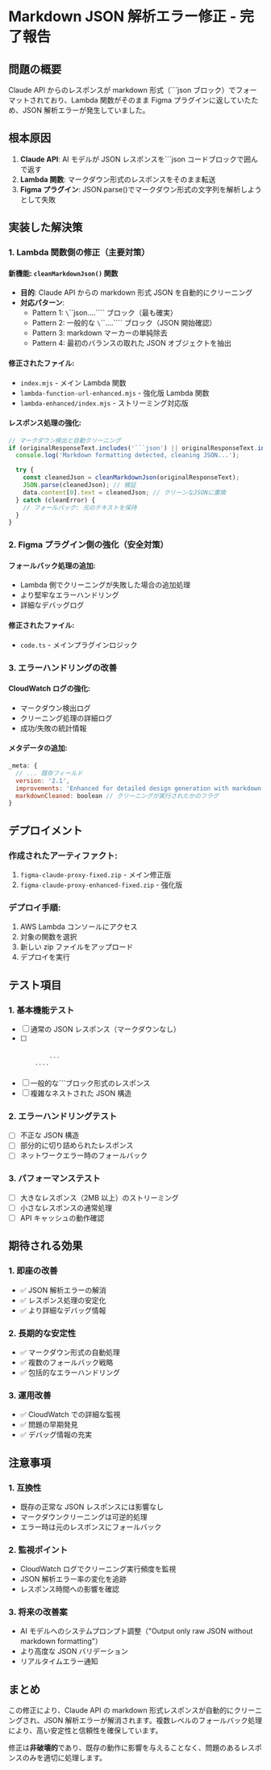 # Markdown JSON 解析エラー修正 - 完了報告

## 問題の概要

Claude API からのレスポンスが markdown 形式（```json ブロック）でフォーマットされており、Lambda 関数がそのまま Figma プラグインに返していたため、JSON 解析エラーが発生していました。

## 根本原因

1. **Claude API**: AI モデルが JSON レスポンスを```json コードブロックで囲んで返す
2. **Lambda 関数**: マークダウン形式のレスポンスをそのまま転送
3. **Figma プラグイン**: JSON.parse()でマークダウン形式の文字列を解析しようとして失敗

## 実装した解決策

### 1. Lambda 関数側の修正（主要対策）

#### 新機能: `cleanMarkdownJson()` 関数

- **目的**: Claude API からの markdown 形式 JSON を自動的にクリーニング
- **対応パターン**:
  - Pattern 1: `\`\`\`json....\`\`\`` ブロック（最も確実）
  - Pattern 2: 一般的な `\`\`\`....\`\`\`` ブロック（JSON 開始確認）
  - Pattern 3: markdown マーカーの単純除去
  - Pattern 4: 最初のバランスの取れた JSON オブジェクトを抽出

#### 修正されたファイル:

- `index.mjs` - メイン Lambda 関数
- `lambda-function-url-enhanced.mjs` - 強化版 Lambda 関数
- `lambda-enhanced/index.mjs` - ストリーミング対応版

#### レスポンス処理の強化:

````javascript
// マークダウン検出と自動クリーニング
if (originalResponseText.includes('```json') || originalResponseText.includes('```')) {
  console.log('Markdown formatting detected, cleaning JSON...');

  try {
    const cleanedJson = cleanMarkdownJson(originalResponseText);
    JSON.parse(cleanedJson); // 検証
    data.content[0].text = cleanedJson; // クリーンなJSONに置換
  } catch (cleanError) {
    // フォールバック: 元のテキストを保持
  }
}
````

### 2. Figma プラグイン側の強化（安全対策）

#### フォールバック処理の追加:

- Lambda 側でクリーニングが失敗した場合の追加処理
- より堅牢なエラーハンドリング
- 詳細なデバッグログ

#### 修正されたファイル:

- `code.ts` - メインプラグインロジック

### 3. エラーハンドリングの改善

#### CloudWatch ログの強化:

- マークダウン検出ログ
- クリーニング処理の詳細ログ
- 成功/失敗の統計情報

#### メタデータの追加:

```javascript
_meta: {
  // ... 既存フィールド
  version: '2.1',
  improvements: 'Enhanced for detailed design generation with markdown JSON cleaning',
  markdownCleaned: boolean // クリーニングが実行されたかのフラグ
}
```

## デプロイメント

### 作成されたアーティファクト:

1. `figma-claude-proxy-fixed.zip` - メイン修正版
2. `figma-claude-proxy-enhanced-fixed.zip` - 強化版

### デプロイ手順:

1. AWS Lambda コンソールにアクセス
2. 対象の関数を選択
3. 新しい zip ファイルをアップロード
4. デプロイを実行

## テスト項目

### 1. 基本機能テスト

- [ ] 通常の JSON レスポンス（マークダウンなし）
- [ ] ````jsonブロック形式のレスポンス

          ```
      ````

- [ ] 一般的な```ブロック形式のレスポンス
- [ ] 複雑なネストされた JSON 構造

### 2. エラーハンドリングテスト

- [ ] 不正な JSON 構造
- [ ] 部分的に切り詰められたレスポンス
- [ ] ネットワークエラー時のフォールバック

### 3. パフォーマンステスト

- [ ] 大きなレスポンス（2MB 以上）のストリーミング
- [ ] 小さなレスポンスの通常処理
- [ ] API キャッシュの動作確認

## 期待される効果

### 1. 即座の改善

- ✅ JSON 解析エラーの解消
- ✅ レスポンス処理の安定化
- ✅ より詳細なデバッグ情報

### 2. 長期的な安定性

- ✅ マークダウン形式の自動処理
- ✅ 複数のフォールバック戦略
- ✅ 包括的なエラーハンドリング

### 3. 運用改善

- ✅ CloudWatch での詳細な監視
- ✅ 問題の早期発見
- ✅ デバッグ情報の充実

## 注意事項

### 1. 互換性

- 既存の正常な JSON レスポンスには影響なし
- マークダウンクリーニングは可逆的処理
- エラー時は元のレスポンスにフォールバック

### 2. 監視ポイント

- CloudWatch ログでクリーニング実行頻度を監視
- JSON 解析エラー率の変化を追跡
- レスポンス時間への影響を確認

### 3. 将来の改善案

- AI モデルへのシステムプロンプト調整（"Output only raw JSON without markdown formatting"）
- より高度な JSON バリデーション
- リアルタイムエラー通知

## まとめ

この修正により、Claude API の markdown 形式レスポンスが自動的にクリーニングされ、JSON 解析エラーが解消されます。複数レベルのフォールバック処理により、高い安定性と信頼性を確保しています。

修正は**非破壊的**であり、既存の動作に影響を与えることなく、問題のあるレスポンスのみを適切に処理します。
